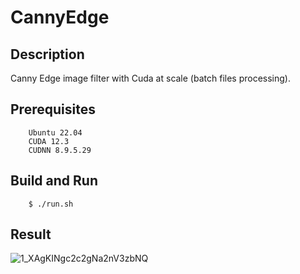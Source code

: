 # CannyEdge

## Description

Canny Edge image filter with Cuda at scale (batch files processing).

## Prerequisites
```
    Ubuntu 22.04
    CUDA 12.3
    CUDNN 8.9.5.29
```

## Build and Run
```
    $ ./run.sh
```

## Result
![1_XAgKINgc2c2gNa2nV3zbNQ](https://github.com/Kaiwei0323/CannyEdge_NPP_CUDA/assets/91507316/40ab3179-b208-47ba-ad75-fcdbcd820c35)
